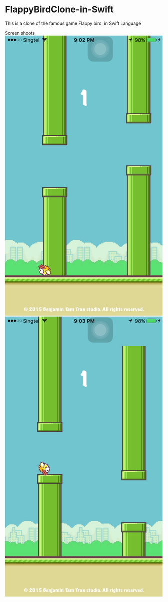 # FlappyBirdClone-in-Swift

This is a clone of the famous game Flappy bird, in Swift Language

Screen shoots
![alt tag](https://github.com/BenjaminTamTran/FlappyBirdClone-in-Swift/blob/master/Flappy%20Bird%20Clone/Screen%20shoots/thumb_IMG_0214_1024.jpg)
![alt tag](https://github.com/BenjaminTamTran/FlappyBirdClone-in-Swift/blob/master/Flappy%20Bird%20Clone/Screen%20shoots/thumb_IMG_0216_1024.jpg)

